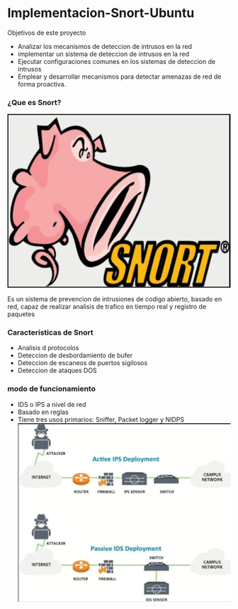 # Implementacion-Snort-Ubuntu

Objetivos de este proyecto
* Analizar los mecanismos de deteccion de intrusos en la red 
* implementar un sistema de deteccion de intrusos en la red
* Ejecutar configuraciones comunes en los sistemas de deteccion de intrusos
* Emplear y desarrollar mecanismos para detectar amenazas de red de forma proactiva.

### ¿Que es Snort?
![Untitled](https://github.com/jhonybustamante/Implementacion-Snort-Ubuntu/blob/0af78ee4a77c140d9cd4115f43079c24bfb6bc8f/img/1.PNG)

Es un sistema de prevencion de intrusiones de codigo abierto, basado en red, capaz de realizar analisis de trafico en tiempo real y registro de paquetes

### Caracteristicas de Snort

- Analisis d protocolos
- Deteccion de desbordamiento de bufer
- Deteccion de escaneos de puertos sigilosos
- Deteccion de ataques DOS
### modo de funcionamiento

- IDS o IPS  a nivel de red
- Basado en reglas
- Tiene tres usos primarios: Sniffer, Packet logger y NIDPS
![Untitled](https://github.com/jhonybustamante/Implementacion-Snort-Ubuntu/blob/6f3759c14ffd26e1c2aa2026dd14525fea7a6941/img/2.PNG)
